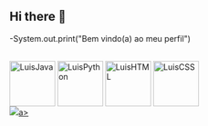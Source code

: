 ## Hi there 👋
-System.out.print("Bem vindo(a) ao meu perfil")

<div style="display: incline block"><br>
 <img align="center" alt ="LuisJava" height="80" widht="40" src="https://icongr.am/devicon/java-original-wordmark.svg?size=128&color=currentColor">
 <img align="center" alt ="LuisPython" height="80" widht="40" src="https://icongr.am/devicon/python-original.svg?size=128&color=currentColor">
 <img align="center" alt ="LuisHTML" height="80" widht="40" src="https://icongr.am/devicon/html5-original-wordmark.svg?size=128&color=currentColor">
 <img align="center" alt ="LuisCSS" height="80" widht="40" src="https://icongr.am/devicon/css3-original-wordmark.svg?size=128&color=currentColor">

 <div>
  <a href= "nascime2004@gmail.com" img src="https://img.shields.io/badge/Gmail-D14836?style=for-the-badge&logo=gmail&logoColor=white" target="blank"></a>
  <a href= "https://l1nk.dev/Luis-Felipe-Queiroz-Do-Nascimento" target ="blank"><image src="https://img.shields.io/badge/LinkedIn-0077B5?style=for-the-badge&logo=linkedin&logoColor=white" target="blank"></image>a>
 </div>
